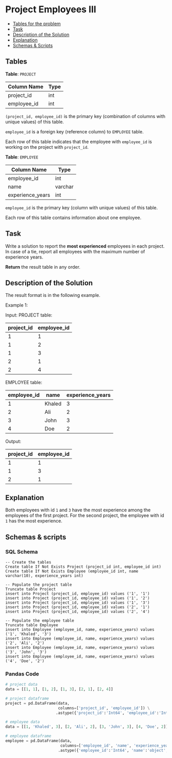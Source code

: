 # Project Employees III

- [Tables for the problem](#tables)
- [Task](#task)
- [Description of the Solution](#description-of-the-solution)
- [Explanation](#explanation)
- [Schemas & Scripts](#schemas--scripts)

## Tables 

**Table**: `PROJECT`

| Column Name | Type |
|-------------|------|
| project_id  | int  |
| employee_id | int  |

`(project_id, employee_id)` is the primary key (combination of columns with unique values) of this table.

`employee_id` is a foreign key (reference column) to `EMPLOYEE` table.

Each row of this table indicates that the employee with `employee_id` is working on the project with `project_id`.

**Table**: `EMPLOYEE`

| Column Name      | Type    |
|------------------|---------|
| employee_id      | int     |
| name             | varchar |
| experience_years | int     |

`employee_id` is the primary key (column with unique values) of this table.

Each row of this table contains information about one employee.

## Task

Write a solution to report the **most experienced** employees in each project. In case of a tie, report all 
employees with the maximum number of experience years.

**Return** the result table in any order.

## Description of the Solution ##

The result format is in the following example.

Example 1:

Input: 
PROJECT table:

| project_id | employee_id |
|------------|-------------|
| 1          | 1           |
| 1          | 2           |
| 1          | 3           |
| 2          | 1           |
| 2          | 4           |

EMPLOYEE table:

| employee_id | name   | experience_years |
|-------------|--------|------------------|
| 1           | Khaled | 3                |
| 2           | Ali    | 2                |
| 3           | John   | 3                |
| 4           | Doe    | 2                |

Output: 

| project_id | employee_id |
|------------|-------------|
| 1          | 1           |
| 1          | 3           |
| 2          | 1           |

## Explanation ##

Both employees with id `1` and `3` have the most experience among the employees of the first project. 
For the second project, the employee with id `1` has the most experience.

## Schemas & scripts

### SQL Schema

```genericsql
-- Create the tables
Create table If Not Exists Project (project_id int, employee_id int)
Create table If Not Exists Employee (employee_id int, name varchar(10), experience_years int)

-- Populate the project table    
Truncate table Project
insert into Project (project_id, employee_id) values ('1', '1')
insert into Project (project_id, employee_id) values ('1', '2')
insert into Project (project_id, employee_id) values ('1', '3')
insert into Project (project_id, employee_id) values ('2', '1')
insert into Project (project_id, employee_id) values ('2', '4')
    
-- Populate the employee table
Truncate table Employee
insert into Employee (employee_id, name, experience_years) values ('1', 'Khaled', '3')
insert into Employee (employee_id, name, experience_years) values ('2', 'Ali', '2')
insert into Employee (employee_id, name, experience_years) values ('3', 'John', '3')
insert into Employee (employee_id, name, experience_years) values ('4', 'Doe', '2')
```

### Pandas Code

```python
# project data
data = [[1, 1], [1, 2], [1, 3], [2, 1], [2, 4]]

# project dataframe
project = pd.DataFrame(data, 
                       columns=['project_id', 'employee_id']) \
                      .astype({'project_id':'Int64', 'employee_id':'Int64'})

# employee data
data = [[1, 'Khaled', 3], [2, 'Ali', 2], [3, 'John', 3], [4, 'Doe', 2]]

# employee dataframe
employee = pd.DataFrame(data, 
                        columns=['employee_id', 'name', 'experience_years']) \
                       .astype({'employee_id':'Int64', 'name':'object', 'experience_years':'Int64'})
```